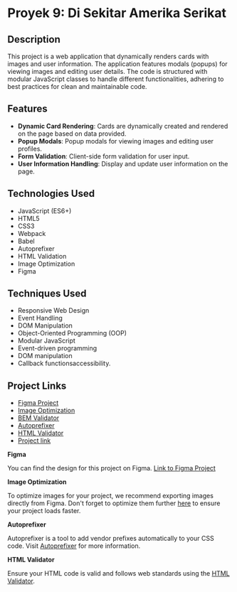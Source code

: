 # Proyek 9: Di Sekitar Amerika Serikat

## Description

This project is a web application that dynamically renders cards with images and user information. The application features modals (popups) for viewing images and editing user details. The code is structured with modular JavaScript classes to handle different functionalities, adhering to best practices for clean and maintainable code.

## Features

- **Dynamic Card Rendering**: Cards are dynamically created and rendered on the page based on data provided.
- **Popup Modals**: Popup modals for viewing images and editing user profiles.
- **Form Validation**: Client-side form validation for user input.
- **User Information Handling**: Display and update user information on the page.

## Technologies Used

- JavaScript (ES6+)
- HTML5
- CSS3
- Webpack
- Babel
- Autoprefixer
- HTML Validation
- Image Optimization
- Figma

## Techniques Used

- Responsive Web Design
- Event Handling
- DOM Manipulation
- Object-Oriented Programming (OOP)
- Modular JavaScript
- Event-driven programming
- DOM manipulation
- Callback functionsaccessibility.

## Project Links

- [Figma Project](https://practicum-content.s3.us-west-1.amazonaws.com/new-markets/WEB_sprint_6/id/Proyek_7._daftar_periksa_.pdf)
- [Image Optimization](https://tinypng.com/)
- [BEM Validator](https://nglazov.github.io/bem-validator-page/)
- [Autoprefixer](https://autoprefixer.github.io/)
- [HTML Validator](https://validator.w3.org/)
- [Project link](https://epulvis.github.io/web_project_around)

**Figma**

You can find the design for this project on Figma. [Link to Figma Project](https://practicum-content.s3.us-west-1.amazonaws.com/new-markets/WEB_sprint_6/id/Proyek_7._daftar_periksa_.pdf)

**Image Optimization**

To optimize images for your project, we recommend exporting images directly from Figma. Don't forget to optimize them further [here](https://tinypng.com/) to ensure your project loads faster.

**Autoprefixer**

Autoprefixer is a tool to add vendor prefixes automatically to your CSS code. Visit [Autoprefixer](https://autoprefixer.github.io/) for more information.

**HTML Validator**

Ensure your HTML code is valid and follows web standards using the [HTML Validator](https://validator.w3.org/).
